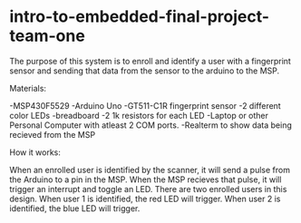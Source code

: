 # intro-to-embedded-final-project-team-one

The purpose of this system is to enroll and identify a user with a fingerprint sensor and sending that data
from the sensor to the arduino to the MSP. 

Materials:

-MSP430F5529
-Arduino Uno
-GT511-C1R fingerprint sensor
-2 different color LEDs
-breadboard
-2 1k resistors for each LED
-Laptop or other Personal Computer with atleast 2 COM ports. 
-Realterm to show data being recieved from the MSP

How it works:

When an enrolled user is identified by the scanner, it will send a pulse from the Arduino to a pin in the MSP.
When the MSP recieves that pulse, it will trigger an interrupt and toggle an LED. There are two enrolled users
in this design. When user 1 is identified, the red LED will trigger. When user 2 is identified, the blue
LED will trigger. 